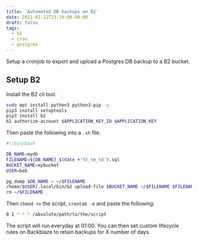```yaml
---
title: 'Automated DB backups on B2'
date: 2021-02-12T23:19:00-08:00
draft: false
tags:
  - b2
  - cron
  - postgres
---
```


Setup a cronjob to export and upload a Postgres DB backup to a B2 bucket.

<!--more-->

## Setup B2

Install the B2 cli tool.

```bash
sudo apt install python3 python3-pip -y
pip3 install setuptools
pip3 install b2
b2 authorize-account $APPLICATION_KEY_ID $APPLICATION_KEY
```

Then paste the following into a `.sh` file.

```bash
#!/bin/bash

DB_NAME=mydb
FILENAME=${DB_NAME}_$(date +'%Y_%m_%d').sql
BUCKET_NAME=mybucket
USER=bob

pg_dump $DB_NAME > ~/$FILENAME
/home/$USER/.local/bin/b2 upload-file $BUCKET_NAME ~/$FILENAME $FILENAME
rm ~/$FILENAME
```

Then `chmod +x` the script, `crontab -e` and paste the following:

```bash
0 1 * * * /absolute/path/to/the/script
```

The script will run everyday at 01:00.
You can then set custom lifecycle rules on Backblaze to retain backups for X number of days.
